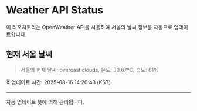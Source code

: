 
# Weather API Status

이 리포지토리는 OpenWeather API를 사용하여 서울의 날씨 정보를 자동으로 업데이트합니다.

## 현재 서울 날씨
> 서울의 현재 날씨: overcast clouds, 온도: 30.67°C, 습도: 61%

⏳ 업데이트 시간: 2025-08-16 14:20:43 (KST)

---
자동 업데이트 봇에 의해 관리됩니다.
